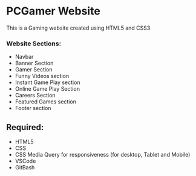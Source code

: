 # PCGamer Website

This is a Gaming website created using HTML5 and CSS3

### Website Sections:

- Navbar
- Banner Section
- Gamer Section
- Funny Videos section
- Instant Game Play section
- Online Game Play Section
- Careers Section
- Featured Games section
- Footer section

## Required:
- HTML5
- CSS
- CSS Media Query for responsiveness (for desktop, Tablet and Mobile)
- VSCode
- GitBash
